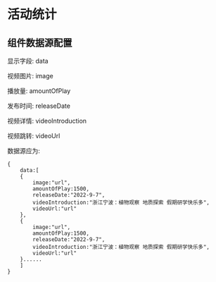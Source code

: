 # 活动统计
## 组件数据源配置
显示字段: data

视频图片: image

播放量: amountOfPlay

发布时间: releaseDate

视频详情: videoIntroduction

视频跳转:   videoUrl

数据源应为:
```
{
    data:[
    {
        image:"url",
        amountOfPlay:1500,
        releaseDate:"2022-9-7",
        videoIntroduction:"浙江宁波：植物观察 地质探索 假期研学快乐多",
        videoUrl:"url"
    },
    {
        image:"url",
        amountOfPlay:1500,
        releaseDate:"2022-9-7",
        videoIntroduction:"浙江宁波：植物观察 地质探索 假期研学快乐多",
        videoUrl:"url"
    }......
    ]
}
```